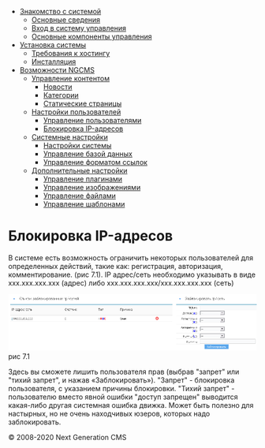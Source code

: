 -   [Знакомство с системой]()
    -   [Основные сведения](about.html)
    -   [Вход в систему управления](enter.html)
    -   [Основные компоненты управления](components.html)
-   [Установка системы]()
    -   [Требования к хостингу](hosting.html)
    -   [Инсталляция](installation.html)
-   [Возможности NGCMS]()
    -   [Управление контентом]()
        -   [Новости](news.html)
        -   [Категории](catigories.html)
        -   [Статические страницы](static.html)
    -   [Настройки пользователей]()
        -   [Управление пользователями](users.html)
        -   [Блокировка IP-адресов](ipban.html)
    -   [Системные настройки]()
        -   [Настройки системы](config.html)
        -   [Управление базой данных](dbo.html)
        -   [Управление форматом ссылок](urls.html)
    -   [Дополнительные настройки]()
        -   [Управление плагинами](plugins.html)
        -   [Управление изображениями](images.html)
        -   [Управление файлами](files.html)
        -   [Управление шаблонами](templates.html)

Блокировка IP-адресов
=====================

В системе есть возможность ограничить некоторых пользователей для определенных действий, такие как: регистрация, авторизация, комментирование. (рис 7.1).
 IP адрес/сеть необходимо указывать в виде xxx.xxx.xxx.xxx (адрес) либо xxx.xxx.xxx.xxx/xxx.xxx.xxx.xxx (сеть)

![](images/screenshots/ipban_1.png)
рис 7.1

Здесь вы сможете лишить пользователя прав (выбрав "запрет" или "тихий запрет", и нажав «Заблокировать»).
 "Запрет" - блокировка пользователя, с указанием причины блокировки.
 "Тихий запрет" - пользователю вместо явной ошибки "доступ запрещен" выводится какая-либо другая системная ошибка движка.
 Может быть полезно для настырных, но не очень находчивых юзеров, которых надо заблокировать.

© 2008-2020 Next Generation CMS
